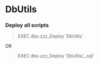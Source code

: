 # DbUtils
 
### Deploy all scripts
>EXEC dbo.zzz_Deploy 'DbUtils' <br />

OR <br />

>EXEC dbo.zzz_Deploy 'DbUtils/_.sql' <br />
